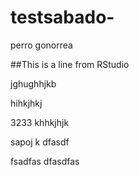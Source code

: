 # testsabado-

perro 
gonorrea 


##This is a line from RStudio


jghughhjkb

hihkjhkj

3233
khhkjhjk


sapoj
k
dfasdf

fsadfas 
dfasdfas 